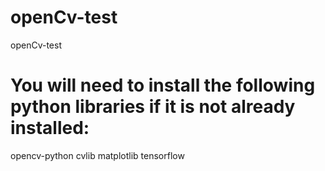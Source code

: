 # openCv-test
openCv-test



# You will need to install the following python libraries if it is not already installed:
opencv-python
cvlib
matplotlib
tensorflow